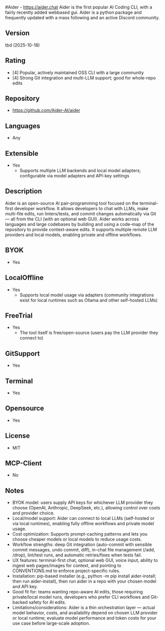 #Aider - https://aider.chat
Aider is the first popular AI Coding CLI, with a fairly recently added webbased gui.
Aider is a python package and frequently updated with a mass following and an active Discord community.
## Version
tbd (2025-10-18)
## Rating
- [4] Popular, actively maintained OSS CLI with a large community
- [4] Strong Git integration and multi-LLM support; good for whole-repo edits
## Repository
- https://github.com/Aider-AI/aider
## Languages
- Any
## Extensible
- Yes
  - Supports multiple LLM backends and local model adapters; configurable via model adapters and API-key settings
## Description
Aider is an open-source AI pair-programming tool focused on the terminal-first developer workflow. It allows developers to chat with LLMs, make multi-file edits, run linters/tests, and commit changes automatically via Git — all from the CLI (with an optional web GUI). Aider works across languages and large codebases by building and using a code-map of the repository to provide context-aware edits. It supports multiple remote LLM providers and local models, enabling private and offline workflows.
## BYOK
- Yes
## LocalOffline
- Yes
  - Supports local model usage via adapters (community integrations exist for local runtimes such as Ollama and other self-hosted LLMs)
## FreeTrial
- Yes
  - The tool itself is free/open-source (users pay the LLM provider they connect to)
## GitSupport
- Yes
## Terminal
- Yes
## Opensource
- Yes
## License
- MIT
## MCP-Client
- No
## Notes
- BYOK model: users supply API keys for whichever LLM provider they choose (OpenAI, Anthropic, DeepSeek, etc.), allowing control over costs and provider choice.
- Local/model support: Aider can connect to local LLMs (self-hosted or via local runtimes), enabling fully offline workflows and private model usage.
- Cost optimization: Supports prompt-caching patterns and lets you choose cheaper models or local models to reduce usage costs.
- Workflow strengths: deep Git integration (auto-commit with sensible commit messages, undo commit, diff), in-chat file management (/add, /drop), lint/test runs, and automatic retries/fixes when tests fail.
- UX features: terminal-first chat, optional web GUI, voice input, ability to ingest web pages/images for context, and pointing to CONVENTIONS.md to enforce project-specific rules.
- Installation: pip-based installer (e.g., python -m pip install aider-install; then run aider-install), then run aider in a repo with your chosen model and API key.
- Good fit for: teams wanting repo-aware AI edits, those requiring private/local model runs, developers who prefer CLI workflows and Git-backed safety for AI edits.
- Limitations/considerations: Aider is a thin orchestration layer — actual model behavior, costs, and availability depend on chosen LLM provider or local runtime; evaluate model performance and token costs for your use case before large-scale adoption.
